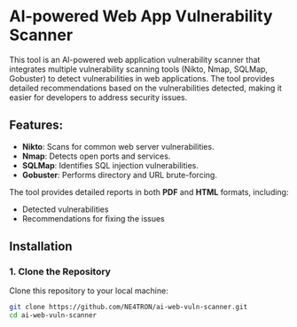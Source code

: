 
# AI-powered Web App Vulnerability Scanner

This tool is an AI-powered web application vulnerability scanner that integrates multiple vulnerability scanning tools (Nikto, Nmap, SQLMap, Gobuster) to detect vulnerabilities in web applications. The tool provides detailed recommendations based on the vulnerabilities detected, making it easier for developers to address security issues.

## Features:
- **Nikto**: Scans for common web server vulnerabilities.
- **Nmap**: Detects open ports and services.
- **SQLMap**: Identifies SQL injection vulnerabilities.
- **Gobuster**: Performs directory and URL brute-forcing.

The tool provides detailed reports in both **PDF** and **HTML** formats, including:
- Detected vulnerabilities
- Recommendations for fixing the issues

## Installation

### 1. Clone the Repository

Clone this repository to your local machine:

```bash
git clone https://github.com/NE4TRON/ai-web-vuln-scanner.git
cd ai-web-vuln-scanner
